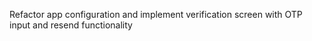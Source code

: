 Refactor app configuration and implement verification screen with OTP input and resend functionality 